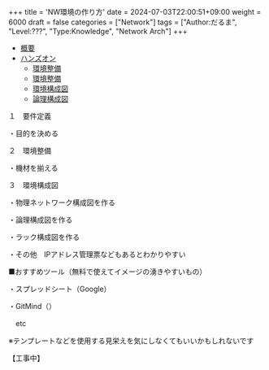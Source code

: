 +++ title = 'NW環境の作り方' date = 2024-07-03T22:00:51+09:00 weight = 6000 draft = false categories = ["Network"] tags = ["Author:だるま", "Level:???", "Type:Knowledge", "Network Arch"] +++

- [概要](#概要)
- [ハンズオン](#ハンズオン)
  - [環境整備](#環境整備)
  - [環境整備](#環境整備)
  - [環境構成図](#環境構成図)
  - [論理構成図](#論理構成図)

１　要件定義

・目的を決める

２　環境整備

・機材を揃える

３　環境構成図

・物理ネットワーク構成図を作る

・論理構成図を作る

・ラック構成図を作る

・その他　IPアドレス管理票などもあるとわかりやすい

■おすすめツール（無料で使えてイメージの湧きやすいもの）

・スプレッドシート（Google）

・GitMind（）

　etc

※テンプレートなどを使用する見栄えを気にしなくてもいいかもしれないです 

【工事中】
